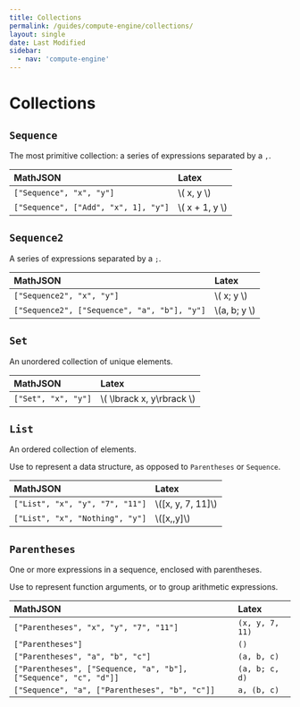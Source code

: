 ```yaml
---
title: Collections
permalink: /guides/compute-engine/collections/
layout: single
date: Last Modified
sidebar:
  - nav: 'compute-engine'
---
```

<script defer type='module'>
    import {  renderMathInDocument } 
      from '//unpkg.com/mathlive/dist/mathlive.min.mjs';
    renderMathInDocument({
      TeX: {
        delimiters: {
          inline: [ ['$', '$'], ['\\(', '\\)']],
          display: [['$$', '$$'],['\\[', '\\]']],
        },
      },
      asciiMath: null,
      processEnvironments : false,
      renderAccessibleContent: false,
    });
</script>
# Collections

## `Sequence`

The most primitive collection: a series of expressions separated by a `,`.

| MathJSON                             | Latex     |
| :----------------------------------- | :-------- |
| `["Sequence", "x", "y"]`             | \\( x, y \\)    |
| `["Sequence", ["Add", "x", 1], "y"]` | \\( x + 1, y \\) |

## `Sequence2`

A series of expressions separated by a `;`.

| MathJSON                                     | Latex     |
| :------------------------------------------- | :-------- |
| `["Sequence2", "x", "y"]`                    | \\( x; y \\)    |
| `["Sequence2", ["Sequence", "a", "b"], "y"]` | \\(a, b; y \\) |

## `Set`

An unordered collection of unique elements.

| MathJSON            | Latex                 |
| :------------------ | :-------------------- |
| `["Set", "x", "y"]` | \\( \lbrack x, y\rbrack \\) |

## `List`

An ordered collection of elements.

Use to represent a data structure, as opposed to `Parentheses` or `Sequence`.

| MathJSON                        | Latex           |
| :------------------------------ | :-------------- |
| `["List", "x", "y", "7", "11"]` | \\([x, y, 7, 11]\\) |
| `["List", "x", "Nothing", "y"]` | \\([x,,y]\\)        |

## `Parentheses`

One or more expressions in a sequence, enclosed with parentheses.

Use to represent function arguments, or to group arithmetic expressions.

| MathJSON                               | Latex                                                            |
| :------------------------------------- | :--------------------------------------------------------------- |
| `["Parentheses", "x", "y", "7", "11"]` | `(x, y, 7, 11)`                                                  |
| `["Parentheses"]`                                                | `()`                                   |
|`["Parentheses", "a", "b", "c"]`                                 | `(a, b, c)`                            | 
|`["Parentheses", ["Sequence, "a", "b"], ["Sequence", "c", "d"]]` | `(a, b; c, d)`                         | 
| `["Sequence", "a", ["Parentheses", "b", "c"]]`                   | `a, (b, c)`                            |
